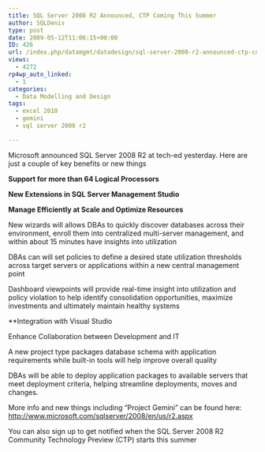 ```yaml
---
title: SQL Server 2008 R2 Announced, CTP Coming This Summer
author: SQLDenis
type: post
date: 2009-05-12T11:06:15+00:00
ID: 426
url: /index.php/datamgmt/datadesign/sql-server-2008-r2-announced-ctp-coming/
views:
  - 4272
rp4wp_auto_linked:
  - 1
categories:
  - Data Modelling and Design
tags:
  - excel 2010
  - gemini
  - sql server 2008 r2

---
```

Microsoft announced SQL Server 2008 R2 at tech-ed yesterday. Here are just a couple of key benefits or new things

**Support for more than 64 Logical Processors**

**New Extensions in SQL Server Management Studio**

**Manage Efficiently at Scale and Optimize Resources**

New wizards will allows DBAs to quickly discover databases across their environment, enroll them into centralized multi-server management, and within about 15 minutes have insights into utilization
  
DBAs can will set policies to define a desired state utilization thresholds across target servers or applications within a new central management point
  
Dashboard viewpoints will provide real-time insight into utilization and policy violation to help identify consolidation opportunities, maximize investments and ultimately maintain healthy systems

**Integration with Visual Studio</p> 

Enhance Collaboration between Development and IT
  
</strong>
  
A new project type packages database schema with application requirements while built-in tools will help improve overall quality
  
DBAs will be able to deploy application packages to available servers that meet deployment criteria, helping streamline deployments, moves and changes.

More info and new things including &#8220;Project Gemini&#8221; can be found here: http://www.microsoft.com/sqlserver/2008/en/us/r2.aspx

You can also sign up to get notified when the SQL Server 2008 R2 Community Technology Preview (CTP) starts this summer